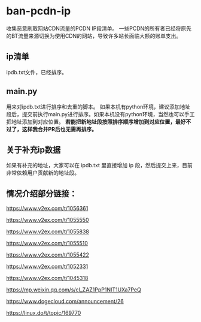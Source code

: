 # ban-pcdn-ip
收集恶意刷取网站CDN流量的PCDN IP段清单。
一些PCDN的所有者已经将原先的BT流量来源切换为使用CDN的网站，导致许多站长面临大额的账单支出。

## ip清单
ipdb.txt文件，已经排序。

## main.py
用来对ipdb.txt进行排序和去重的脚本。
如果本机有python环境，建议添加地址段后，提交前执行main.py进行排序。如果本机没有python环境，当然也可以手工把地址添加到对应位置。
**若能把新地址段按照排序顺序增加到对应位置，最好不过了，这样我合并PR后也无需再排序。**

## 关于补充ip数据
如果有补充的地址，大家可以在 ipdb.txt 里直接增加 ip 段，然后提交上来，目前非常依赖用户贡献新的地址段。


## 情况介绍部分链接：

https://www.v2ex.com/t/1056361

https://www.v2ex.com/t/1055550

https://www.v2ex.com/t/1055838

https://www.v2ex.com/t/1055510

https://www.v2ex.com/t/1055422

https://www.v2ex.com/t/1052331

https://www.v2ex.com/t/1045318

https://mp.weixin.qq.com/s/cl_ZAZ1PpP1NIT1UXa7PeQ

https://www.dogecloud.com/announcement/26

https://linux.do/t/topic/169770

